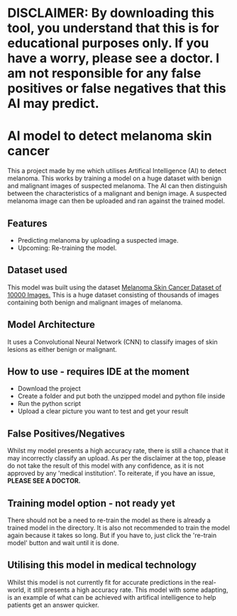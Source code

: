<h1 color="red">DISCLAIMER:
  <span>By downloading this tool, you understand that this is for educational purposes only. If you have a worry, please see a doctor. I am not responsible for any false positives or false negatives that this AI may predict.</span>
</h1>

# AI model to detect melanoma skin cancer
<p>This a project made by me which utilises Artifical Intelligence (AI) to detect melanoma. This works by training a model on a huge dataset with benign and malignant images of suspected melanoma. The AI can then distinguish between the characteristics of a malignant and benign image. A suspected melanoma image can then be uploaded and ran against the trained model.</p>

## Features
<ul>
  <li>Predicting melanoma by uploading a suspected image.</li>
  <li>Upcoming: Re-training the model.</li>
</ul>

## Dataset used
<p>This model was built using the dataset <a href="https://www.kaggle.com/datasets/hasnainjaved/melanoma-skin-cancer-dataset-of-10000-images">Melanoma Skin Cancer Dataset of 10000 Images.</a> This is a huge dataset consisting of thousands of images containing both benign and malignant images of melanoma.</p>

## Model Architecture
<p>It uses a Convolutional Neural Network (CNN) to classify images of skin lesions as either benign or malignant.</p>

## How to use - requires IDE at the moment</span>
<ul>
  <li>Download the project</li>
  <li>Create a folder and put both the unzipped model and python file inside</li>
  <li>Run the python script</li>
  <li>Upload a clear picture you want to test and get your result</li>
</ul>

## False Positives/Negatives
Whilst my model presents a high accuracy rate, there is still a chance that it may incorrectly classify an upload. As per the disclaimer at the top, please do not take the result of this model with any confidence, as it is not approved by any 'medical institution'. To reiterate, if you have an issue, <b>PLEASE SEE A DOCTOR.</b>

## Training model option - not ready yet
<p>There should not be a need to re-train the model as there is already a trained model in the directory. It is also not recommended to train the model again because it takes so long. But if you have to, just click the 're-train model' button and wait until it is done.</p>

## Utilising this model in medical technology
<p>Whilst this model is not currently fit for accurate predictions in the real-world, it still presents a high accuracy rate. This model with some adapting, is an example of what can be achieved with artifical intelligence to help patients get an answer quicker.</p>
